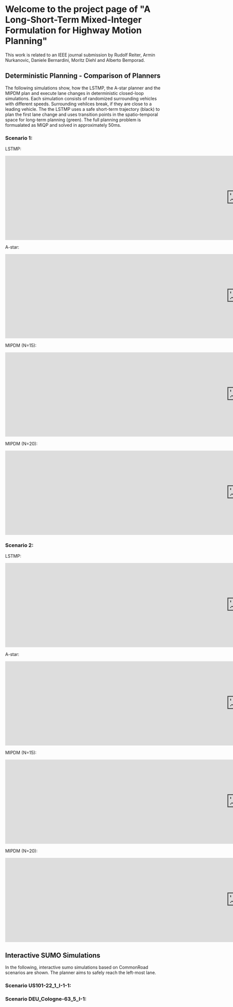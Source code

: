 # Welcome to the project page of "A Long-Short-Term Mixed-Integer Formulation for Highway Motion Planning"

This work is related to an IEEE journal submission by Rudolf Reiter, Armin Nurkanovic, Daniele Bernardini, Moritz Diehl and Alberto Bemporad.

## Deterministic Planning - Comparison of Planners
The following simulations show, how the LSTMP, the A-star planner and the MIPDM plan and execute lane changes in deterministic closed-loop simulations. Each simulation consists of randomized surrounding vehicles with different speeds. Surrounding vehilces break, if they are close to a leading vehicle. The the LSTMP uses a safe short-term trajectory (black) to plan the first lane change and uses transition points in the spatio-temporal space for long-term planning (green). The full planning problem is formualated as MIQP and solved in approximately 50ms.

### Scenario 1:
LSTMP:
<iframe width="1500" height="270"  src="https://www.youtube.com/embed/mjTDH2EOvLA?si=CvwAPcT6aIt0CYcw" title="YouTube video player" frameborder="0" allow="accelerometer; autoplay; clipboard-write; encrypted-media; gyroscope; picture-in-picture; web-share" allowfullscreen></iframe>

A-star:
<iframe  width="1500" height="270"  src="https://www.youtube.com/embed/O2Nng0nPqAg?si=6_XLSObHxZZizbBn" title="YouTube video player" frameborder="0" allow="accelerometer; autoplay; clipboard-write; encrypted-media; gyroscope; picture-in-picture; web-share" allowfullscreen></iframe>

MIPDM (N=15):
<iframe  width="1500" height="270"  src="https://www.youtube.com/embed/Gu-LHjxLqlg?si=oMPzSqDrZrGq8-zO" title="YouTube video player" frameborder="0" allow="accelerometer; autoplay; clipboard-write; encrypted-media; gyroscope; picture-in-picture; web-share" allowfullscreen></iframe>

MIPDM (N=20):
<iframe  width="1500" height="270" src="https://www.youtube.com/embed/cOM4uULTNr8?si=aQcqcx6IzNLnjmu5" title="YouTube video player" frameborder="0" allow="accelerometer; autoplay; clipboard-write; encrypted-media; gyroscope; picture-in-picture; web-share" allowfullscreen></iframe>


### Scenario 2:
LSTMP:
<iframe  width="1500" height="270"  src="https://www.youtube.com/embed/GlhYKSTqog0?si=olEU7QSo764VBDYy" title="YouTube video player" frameborder="0" allow="accelerometer; autoplay; clipboard-write; encrypted-media; gyroscope; picture-in-picture; web-share" allowfullscreen></iframe>

A-star:
<iframe  width="1500" height="270"  src="https://www.youtube.com/embed/ymD1YXdINt0?si=a652u8PQ-1GGQSRL" title="YouTube video player" frameborder="0" allow="accelerometer; autoplay; clipboard-write; encrypted-media; gyroscope; picture-in-picture; web-share" allowfullscreen></iframe>

MIPDM (N=15):
<iframe  width="1500" height="270" src="https://www.youtube.com/embed/ODomLqjXqAw?si=Pr-9ZozTmNY9uYUC" title="YouTube video player" frameborder="0" allow="accelerometer; autoplay; clipboard-write; encrypted-media; gyroscope; picture-in-picture; web-share" allowfullscreen></iframe>

MIPDM (N=20):
<iframe  width="1500" height="270"  src="https://www.youtube.com/embed/drMFY6f_KVk?si=Sv62XTeLdaS-YX8r" title="YouTube video player" frameborder="0" allow="accelerometer; autoplay; clipboard-write; encrypted-media; gyroscope; picture-in-picture; web-share" allowfullscreen></iframe>


## Interactive SUMO Simulations
In the following, interactive sumo simulations based on CommonRoad scenarios are shown. The planner aims to safely reach the left-most lane.

### Scenario US101-22_1_I-1-1:

### Scenario DEU_Cologne-63_5_I-1:
